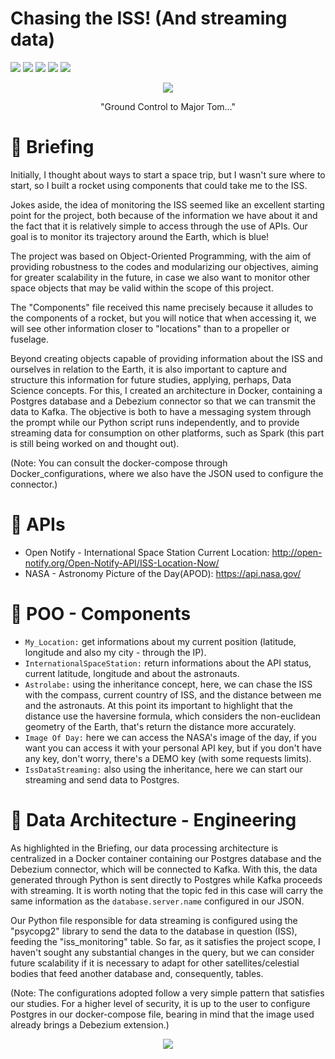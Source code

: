 # Chasing the ISS! (And streaming data)

<img src="https://img.shields.io/badge/Status-Under%20Development-yellowgreen"> <img src="https://img.shields.io/badge/Language-Python-yellow"> <img src="https://img.shields.io/badge/DBMS%20-PostgreSQL-informational"> <img src="https://img.shields.io/badge/-Kafka-white"> <img src="https://img.shields.io/badge/-Docker-9cf">

<p align="center"><img src= "https://user-images.githubusercontent.com/92702848/217097355-658b747d-039e-440f-8930-83e8d5d2abc8.jpg"></p>

<p align="center">"Ground Control to Major Tom..."</p>


# 🌌 Briefing

Initially, I thought about ways to start a space trip, but I wasn't sure where to start, so I built a rocket using components that could take me to the ISS.

Jokes aside, the idea of monitoring the ISS seemed like an excellent starting point for the project, both because of the information we have about it and the fact that it is relatively simple to access through the use of APIs. Our goal is to monitor its trajectory around the Earth, which is blue!

The project was based on Object-Oriented Programming, with the aim of providing robustness to the codes and modularizing our objectives, aiming for greater scalability in the future, in case we also want to monitor other space objects that may be valid within the scope of this project.

The "Components" file received this name precisely because it alludes to the components of a rocket, but you will notice that when accessing it, we will see other information closer to "locations" than to a propeller or fuselage.

Beyond creating objects capable of providing information about the ISS and ourselves in relation to the Earth, it is also important to capture and structure this information for future studies, applying, perhaps, Data Science concepts. For this, I created an architecture in Docker, containing a Postgres database and a Debezium connector so that we can transmit the data to Kafka. The objective is both to have a messaging system through the prompt while our Python script runs independently, and to provide streaming data for consumption on other platforms, such as Spark (this part is still being worked on and thought out).

(Note: You can consult the docker-compose through Docker_configurations, where we also have the JSON used to configure the connector.)

# :rocket: APIs

 - Open Notify - International Space Station Current Location: http://open-notify.org/Open-Notify-API/ISS-Location-Now/  
 - NASA -  Astronomy Picture of the Day(APOD): https://api.nasa.gov/ 

# :telescope: POO - Components

 - `My_Location:` get informations about my current position (latitude, longitude and also my city - through the IP).
 - `InternationalSpaceStation:` return informations about the API status, current latitude, longitude and about the astronauts.
 - `Astrolabe:` using the inheritance concept, here, we can chase the ISS with the compass, current country of ISS, and the distance between me and the astronauts. At this point its important to highlight that the distance use the haversine formula, which considers the non-euclidean geometry of the Earth, that's return the distance more accurately.
 - `Image Of Day:` here we can access the NASA's image of the day, if you want you can access it with your personal API key, but if you don't have any key, don't worry, there's a DEMO key (with some requests limits).
 - `IssDataStreaming:` also using the inheritance, here we can start our streaming and send data to Postgres.

# :space_invader:	Data Architecture - Engineering

As highlighted in the Briefing, our data processing architecture is centralized in a Docker container containing our Postgres database and the Debezium connector, which will be connected to Kafka. With this, the data generated through Python is sent directly to Postgres while Kafka proceeds with streaming. It is worth noting that the topic fed in this case will carry the same information as the `database.server.name` configured in our JSON.

Our Python file responsible for data streaming is configured using the "psycopg2" library to send the data to the database in question (ISS), feeding the "iss_monitoring" table. So far, as it satisfies the project scope, I haven't sought any substantial changes in the query, but we can consider future scalability if it is necessary to adapt for other satellites/celestial bodies that feed another database and, consequently, tables.


(Note: The configurations adopted follow a very simple pattern that satisfies our studies. For a higher level of security, it is up to the user to configure Postgres in our docker-compose file, bearing in mind that the image used already brings a Debezium extension.)

<p align="center">
  <img src="https://github.com/LeifrEiriksson/chasing_the_iss/assets/92702848/882c2a7f-7dce-4634-a4c7-e3bc638b6dca">
</p>


